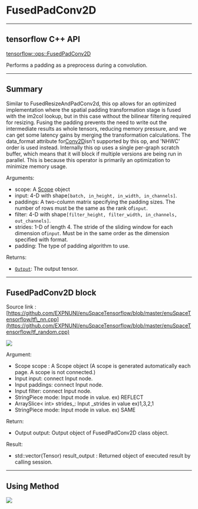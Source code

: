 # FusedPadConv2D

---

## tensorflow C++ API

[tensorflow::ops::FusedPadConv2D](https://www.tensorflow.org/api_docs/cc/class/tensorflow/ops/fused-pad-conv2-d)

Performs a padding as a preprocess during a convolution.

---

## Summary

Similar to FusedResizeAndPadConv2d, this op allows for an optimized implementation where the spatial padding transformation stage is fused with the im2col lookup, but in this case without the bilinear filtering required for resizing. Fusing the padding prevents the need to write out the intermediate results as whole tensors, reducing memory pressure, and we can get some latency gains by merging the transformation calculations. The data\_format attribute for[Conv2D](https://www.tensorflow.org/api_docs/cc/class/tensorflow/ops/conv2-d.html#classtensorflow_1_1ops_1_1_conv2_d)isn't supported by this op, and 'NHWC' order is used instead. Internally this op uses a single per-graph scratch buffer, which means that it will block if multiple versions are being run in parallel. This is because this operator is primarily an optimization to minimize memory usage.

Arguments:

* scope: A [Scope](https://www.tensorflow.org/api_docs/cc/class/tensorflow/scope.html#classtensorflow_1_1_scope) object
* input: 4-D with shape`[batch, in_height, in_width, in_channels]`.
* paddings: A two-column matrix specifying the padding sizes. The number of rows must be the same as the rank of`input`.
* filter: 4-D with shape`[filter_height, filter_width, in_channels, out_channels]`.
* strides: 1-D of length 4. The stride of the sliding window for each dimension of`input`. Must be in the same order as the dimension specified with format.
* padding: The type of padding algorithm to use.

Returns:

* [`Output`](https://www.tensorflow.org/api_docs/cc/class/tensorflow/output.html#classtensorflow_1_1_output): The output tensor.

---

## FusedPadConv2D block

Source link : [https://github.com/EXPNUNI/enuSpaceTensorflow/blob/master/enuSpaceTensorflow/tf\_nn.cpp](https://github.com/EXPNUNI/enuSpaceTensorflow/blob/master/enuSpaceTensorflow/tf_random.cpp)

![](/nn-ops/FusedPadConv2D1.jpg)

Argument:

* Scope scope : A Scope object \(A scope is generated automatically each page. A scope is not connected.\)
* Input input: connect  Input node.
* Input paddings: connect  Input node.
* Input filter: connect  Input node.
* StringPiece mode: Input mode in value. ex\) REFLECT
* ArraySlice&lt; int&gt; strides\_: Input \_strides in value ex\)1,3,2,1
* StringPiece mode: Input mode in value. ex\) SAME

Return:

* Output output: Output object of FusedPadConv2D class object.

Result:

* std::vector\(Tensor\) result\_output  : Returned object of executed result by calling session.

---

## Using Method

![](/nn-ops/FusedPadConv2D2.jpg)

